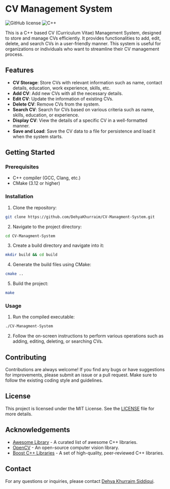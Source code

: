 # CV Management System

![GitHub license](https://img.shields.io/badge/license-MIT-blue.svg)
![C++](https://img.shields.io/badge/c++-%2300599C.svg?style=for-the-badge&logo=c%2B%2B&logoColor=white)

This is a C++ based CV (Curriculum Vitae) Management System, designed to store and manage CVs efficiently. It provides functionalities to add, edit, delete, and search CVs in a user-friendly manner. This system is useful for organizations or individuals who want to streamline their CV management process.

## Features

- **CV Storage**: Store CVs with relevant information such as name, contact details, education, work experience, skills, etc.
- **Add CV**: Add new CVs with all the necessary details.
- **Edit CV**: Update the information of existing CVs.
- **Delete CV**: Remove CVs from the system.
- **Search CV**: Search for CVs based on various criteria such as name, skills, education, or experience.
- **Display CV**: View the details of a specific CV in a well-formatted manner.
- **Save and Load**: Save the CV data to a file for persistence and load it when the system starts.

## Getting Started

### Prerequisites

- C++ compiler (GCC, Clang, etc.)
- CMake (3.12 or higher)

### Installation

1. Clone the repository:

```bash
git clone https://github.com/DehyaKhurraim/CV-Managment-System.git
```

2. Navigate to the project directory:

```bash
cd CV-Managment-System
```

3. Create a build directory and navigate into it:

```bash
mkdir build && cd build
```

4. Generate the build files using CMake:

```bash
cmake ..
```

5. Build the project:

```bash
make
```

### Usage

1. Run the compiled executable:

```bash
./CV-Managment-System
```

2. Follow the on-screen instructions to perform various operations such as adding, editing, deleting, or searching CVs.

## Contributing

Contributions are always welcome! If you find any bugs or have suggestions for improvements, please submit an issue or a pull request. Make sure to follow the existing coding style and guidelines.

## License

This project is licensed under the MIT License. See the [LICENSE](LICENSE) file for more details.

## Acknowledgements

- [Awesome Library](https://github.com/awesome/awesome) - A curated list of awesome C++ libraries.
- [OpenCV](https://opencv.org/) - An open-source computer vision library.
- [Boost C++ Libraries](https://www.boost.org/) - A set of high-quality, peer-reviewed C++ libraries.

## Contact

For any questions or inquiries, please contact [Dehya Khurraim Siddiqui](mailto:dehya.khurraim@gmail.com).
